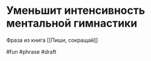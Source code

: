 # Уменьшит интенсивность ментальной гимнастики 

Фраза из книга [[Пиши, сокращай]]

#fun #phrase
#draft
